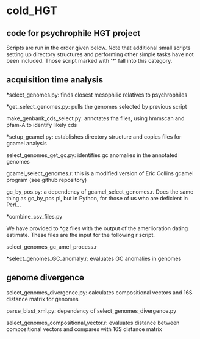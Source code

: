 cold_HGT
========

code for psychrophile HGT project
--------

Scripts are run in the order given below.  Note that additional small scripts setting up directory structures and performing other simple tasks have not been included.  Those script marked with '*' fall into this category.

acquisition time analysis
--------

*select_genomes.py: finds closest mesophilic relatives to psychrophiles

*get_select_genomes.py: pulls the genomes selected by previous script

make_genbank_cds_select.py: annotates fna files, using hmmscan and pfam-A to identify likely cds

*setup_gcamel.py: establishes directory structure and copies files for gcamel analysis

select_genomes_get_gc.py: identifies gc anomalies in the annotated genomes

gcamel_select_genomes.r: this is a modified version of Eric Collins gcamel program (see github repository)

gc_by_pos.py: a dependency of gcamel_select_genomes.r.  Does the same thing as gc_by_pos.pl, but in Python, for those of us who are deficient in Perl...

*combine_csv_files.py

We have provided to *gz files with the output of the amerlioration dating estimate.  These files are the input for the following r script.

select_genomes_gc_amel_process.r

*select_genomes_GC_anomaly.r: evaluates GC anomalies in genomes

genome divergence
-----------

select_genomes_divergence.py: calculates compositional vectors and 16S distance matrix for genomes

parse_blast_xml.py: dependency of select_genomes_divergence.py

select_genomes_compositional_vector.r: evaluates distance between compositional vectors and compares with 16S distance matrix


